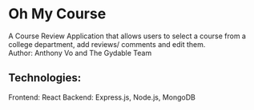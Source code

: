 # Oh My Course
A Course Review Application that allows users to select a course from a college department, add reviews/ comments and edit them.
</br>
Author: Anthony Vo and The Gydable Team

## Technologies:
Frontend: React
Backend: Express.js, Node.js, MongoDB

